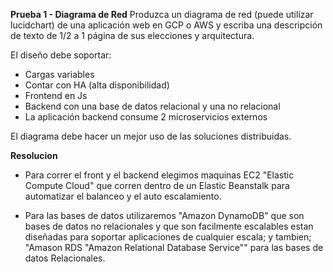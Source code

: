 **Prueba 1 - Diagrama de Red**
Produzca un diagrama de red (puede utilizar lucidchart) de una aplicación web en GCP o AWS y escriba una descripción de texto de 1/2 a 1 página de sus elecciones y arquitectura.

El diseño debe soportar:

- Cargas variables
- Contar con HA (alta disponibilidad)
- Frontend en Js
- Backend con una base de datos relacional y una no relacional
- La aplicación backend consume 2 microservicios externos

El diagrama debe hacer un mejor uso de las soluciones distribuidas.


**Resolucion**

* Para correr el front y el backend elegimos maquinas EC2 "Elastic Compute Cloud" que corren dentro de un Elastic Beanstalk para automatizar el balanceo y el auto escalamiento.


* Para las bases de datos utilizaremos "Amazon DynamoDB" que son bases de datos no relacionales y que son facilmente escalables estan diseñadas para soportar aplicaciones de cualquier escala; y tambien; "Amason RDS "Amazon Relational Database Service"" para las bases de datos Relacionales.
